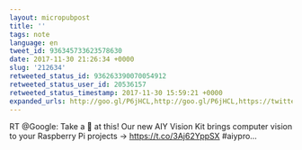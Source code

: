 ```yaml
---
layout: micropubpost
title: ''
tags: note
language: en
tweet_id: 936345733623578630
date: 2017-11-30 21:26:34 +0000
slug: '212634'
retweeted_status_id: 936263390070054912
retweeted_status_user_id: 20536157
retweeted_status_timestamp: 2017-11-30 15:59:21 +0000
expanded_urls: http://goo.gl/P6jHCL,http://goo.gl/P6jHCL,https://twitter.com/Google/status/936263390070054913/photo/1
---
```

RT @Google: Take a 👀 at this! Our new AIY Vision Kit brings computer vision to your Raspberry Pi projects → https://t.co/3Aj62YppSX #aiypro…
